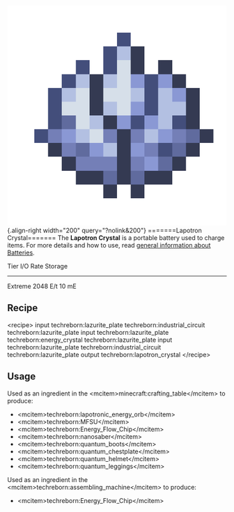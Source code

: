![Lapotron Crystal](/media/mods/techreborn/lapotron_crystal.png){.align-right width="200" query="?nolink&200"} =======Lapotron Crystal======= The **Lapotron Crystal** is a portable battery used to charge items. For more details and how to use, read [general information about Batteries](/energy/batteries).

  Tier      I/O Rate   Storage
  --------- ---------- ---------
  Extreme   2048 E/t   10 mE

## Recipe

\<recipe\> input techreborn:lazurite_plate techreborn:industrial_circuit techreborn:lazurite_plate input techreborn:lazurite_plate techreborn:energy_crystal techreborn:lazurite_plate input techreborn:lazurite_plate techreborn:industrial_circuit techreborn:lazurite_plate output techreborn:lapotron_crystal \</recipe\>

## Usage

Used as an ingredient in the \<mcitem\>minecraft:crafting_table\</mcitem\> to produce:

- \<mcitem\>techreborn:lapotronic_energy_orb\</mcitem\>
- \<mcitem\>techreborn:MFSU\</mcitem\>
- \<mcitem\>techreborn:Energy_Flow_Chip\</mcitem\>
- \<mcitem\>techreborn:nanosaber\</mcitem\>
- \<mcitem\>techreborn:quantum_boots\</mcitem\>
- \<mcitem\>techreborn:quantum_chestplate\</mcitem\>
- \<mcitem\>techreborn:quantum_helmet\</mcitem\>
- \<mcitem\>techreborn:quantum_leggings\</mcitem\>

Used as an ingredient in the \<mcitem\>techreborn:assembling_machine\</mcitem\> to produce:

- \<mcitem\>techreborn:Energy_Flow_Chip\</mcitem\>
